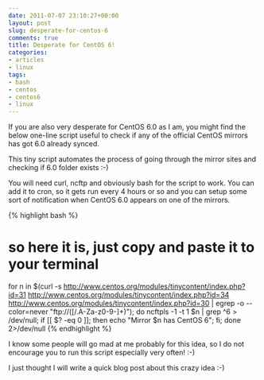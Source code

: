 ```yaml
---
date: 2011-07-07 23:10:27+00:00
layout: post
slug: desperate-for-centos-6
comments: true
title: Desperate for CentOS 6!
categories:
- articles
- linux
tags:
- bash
- centos
- centos6
- linux
---
```


If you are also very desperate for CentOS 6.0 as I am, you might find the below
one-line script useful to check if any of the official CentOS mirrors has got
6.0 already synced.

This tiny script automates the process of going through the mirror sites and
checking if 6.0 folder exists :-)

You will need curl, ncftp and obviously bash for the script to work. You
can add it to cron, so it gets run every 4 hours or so and you can setup some
sort of notification when CentOS 6.0 appears on one of the mirrors.

{% highlight bash %}
# so here it is, just copy and paste it to your terminal
for n in $(curl -s http://www.centos.org/modules/tinycontent/index.php?id=31 http://www.centos.org/modules/tinycontent/index.php?id=34 http://www.centos.org/modules/tinycontent/index.php?id=30 | egrep -o --color=never "ftp://([/.A-Za-z0-9-]+)"); do ncftpls -1 -t 1 $n | grep ^6 > /dev/null; if [[ $? -eq 0 ]]; then echo "Mirror $n has CentOS 6"; fi; done 2>/dev/null
{% endhighlight %}

I know some people will go mad at me probably for this idea, so I do not
encourage you to run this script especially very often! :-)

I just thought I will write a quick blog post about this crazy idea :-)
